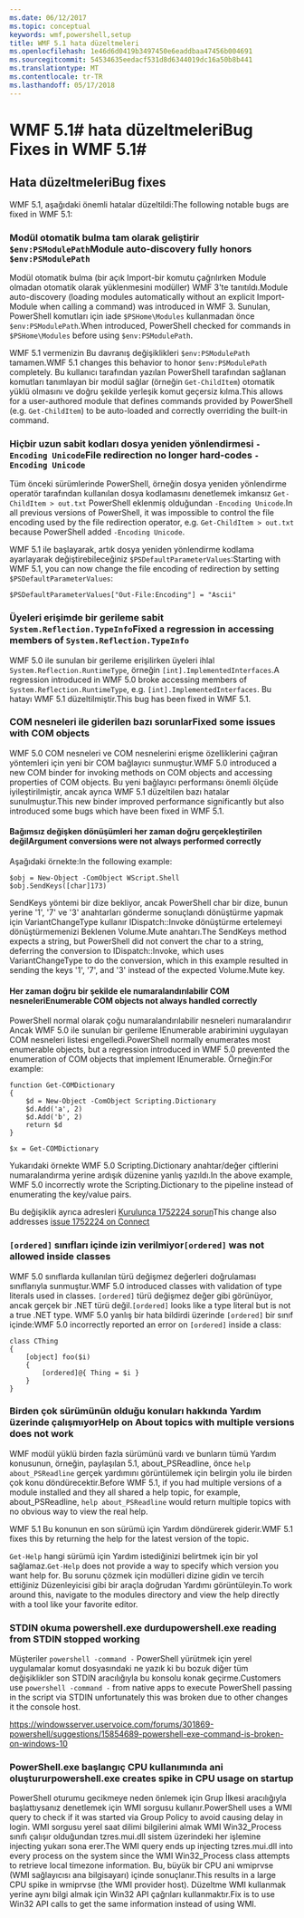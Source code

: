 ```yaml
---
ms.date: 06/12/2017
ms.topic: conceptual
keywords: wmf,powershell,setup
title: WMF 5.1 hata düzeltmeleri
ms.openlocfilehash: 1e46d6d0419b3497450e6eaddbaa47456b004691
ms.sourcegitcommit: 54534635eedacf531d8d6344019dc16a50b8b441
ms.translationtype: MT
ms.contentlocale: tr-TR
ms.lasthandoff: 05/17/2018
---
```

# <a name="bug-fixes-in-wmf-51"></a><span data-ttu-id="d4866-103">WMF 5.1# hata düzeltmeleri</span><span class="sxs-lookup"><span data-stu-id="d4866-103">Bug Fixes in WMF 5.1#</span></span>

## <a name="bug-fixes"></a><span data-ttu-id="d4866-104">Hata düzeltmeleri</span><span class="sxs-lookup"><span data-stu-id="d4866-104">Bug fixes</span></span> ##

<span data-ttu-id="d4866-105">WMF 5.1, aşağıdaki önemli hatalar düzeltildi:</span><span class="sxs-lookup"><span data-stu-id="d4866-105">The following notable bugs are fixed in WMF 5.1:</span></span>

### <a name="module-auto-discovery-fully-honors-envpsmodulepath"></a><span data-ttu-id="d4866-106">Modül otomatik bulma tam olarak geliştirir `$env:PSModulePath`</span><span class="sxs-lookup"><span data-stu-id="d4866-106">Module auto-discovery fully honors `$env:PSModulePath`</span></span> ###

<span data-ttu-id="d4866-107">Modül otomatik bulma (bir açık Import-bir komutu çağrılırken Module olmadan otomatik olarak yüklenmesini modüller) WMF 3'te tanıtıldı.</span><span class="sxs-lookup"><span data-stu-id="d4866-107">Module auto-discovery (loading modules automatically without an explicit Import-Module when calling a command) was introduced in WMF 3.</span></span>
<span data-ttu-id="d4866-108">Sunulan, PowerShell komutları için iade `$PSHome\Modules` kullanmadan önce `$env:PSModulePath`.</span><span class="sxs-lookup"><span data-stu-id="d4866-108">When introduced, PowerShell checked for commands in `$PSHome\Modules` before using `$env:PSModulePath`.</span></span>

<span data-ttu-id="d4866-109">WMF 5.1 vermenizin Bu davranış değişiklikleri `$env:PSModulePath` tamamen.</span><span class="sxs-lookup"><span data-stu-id="d4866-109">WMF 5.1 changes this behavior to honor `$env:PSModulePath` completely.</span></span>
<span data-ttu-id="d4866-110">Bu kullanıcı tarafından yazılan PowerShell tarafından sağlanan komutları tanımlayan bir modül sağlar (örneğin `Get-ChildItem`) otomatik yüklü olmasını ve doğru şekilde yerleşik komut geçersiz kılma.</span><span class="sxs-lookup"><span data-stu-id="d4866-110">This allows for a user-authored module that defines commands provided by PowerShell (e.g. `Get-ChildItem`) to be auto-loaded and correctly overriding the built-in command.</span></span>

### <a name="file-redirection-no-longer-hard-codes--encoding-unicode"></a><span data-ttu-id="d4866-111">Hiçbir uzun sabit kodları dosya yeniden yönlendirmesi `-Encoding Unicode`</span><span class="sxs-lookup"><span data-stu-id="d4866-111">File redirection no longer hard-codes `-Encoding Unicode`</span></span> ###

<span data-ttu-id="d4866-112">Tüm önceki sürümlerinde PowerShell, örneğin dosya yeniden yönlendirme operatör tarafından kullanılan dosya kodlamasını denetlemek imkansız `Get-ChildItem > out.txt` PowerShell eklenmiş olduğundan `-Encoding Unicode`.</span><span class="sxs-lookup"><span data-stu-id="d4866-112">In all previous versions of PowerShell, it was impossible to control the file encoding used by the file redirection operator, e.g. `Get-ChildItem > out.txt` because PowerShell added `-Encoding Unicode`.</span></span>

<span data-ttu-id="d4866-113">WMF 5.1 ile başlayarak, artık dosya yeniden yönlendirme kodlama ayarlayarak değiştirebileceğiniz `$PSDefaultParameterValues`:</span><span class="sxs-lookup"><span data-stu-id="d4866-113">Starting with WMF 5.1, you can now change the file encoding of redirection by setting `$PSDefaultParameterValues`:</span></span>

```
$PSDefaultParameterValues["Out-File:Encoding"] = "Ascii"
```

### <a name="fixed-a-regression-in-accessing-members-of-systemreflectiontypeinfo"></a><span data-ttu-id="d4866-114">Üyeleri erişimde bir gerileme sabit `System.Reflection.TypeInfo`</span><span class="sxs-lookup"><span data-stu-id="d4866-114">Fixed a regression in accessing members of `System.Reflection.TypeInfo`</span></span> ###

<span data-ttu-id="d4866-115">WMF 5.0 ile sunulan bir gerileme erişilirken üyeleri ihlal `System.Reflection.RuntimeType`, örneğin `[int].ImplementedInterfaces`.</span><span class="sxs-lookup"><span data-stu-id="d4866-115">A regression introduced in WMF 5.0 broke accessing members of `System.Reflection.RuntimeType`, e.g. `[int].ImplementedInterfaces`.</span></span>
<span data-ttu-id="d4866-116">Bu hatayı WMF 5.1 düzeltilmiştir.</span><span class="sxs-lookup"><span data-stu-id="d4866-116">This bug has been fixed in WMF 5.1.</span></span>


### <a name="fixed-some-issues-with-com-objects"></a><span data-ttu-id="d4866-117">COM nesneleri ile giderilen bazı sorunlar</span><span class="sxs-lookup"><span data-stu-id="d4866-117">Fixed some issues with COM objects</span></span> ###

<span data-ttu-id="d4866-118">WMF 5.0 COM nesneleri ve COM nesnelerini erişme özelliklerini çağıran yöntemleri için yeni bir COM bağlayıcı sunmuştur.</span><span class="sxs-lookup"><span data-stu-id="d4866-118">WMF 5.0 introduced a new COM binder for invoking methods on COM objects and accessing properties of COM objects.</span></span>
<span data-ttu-id="d4866-119">Bu yeni bağlayıcı performansı önemli ölçüde iyileştirilmiştir, ancak ayrıca WMF 5.1 düzeltilen bazı hatalar sunulmuştur.</span><span class="sxs-lookup"><span data-stu-id="d4866-119">This new binder improved performance significantly but also introduced some bugs which have been fixed in WMF 5.1.</span></span>

#### <a name="argument-conversions-were-not-always-performed-correctly"></a><span data-ttu-id="d4866-120">Bağımsız değişken dönüşümleri her zaman doğru gerçekleştirilen değil</span><span class="sxs-lookup"><span data-stu-id="d4866-120">Argument conversions were not always performed correctly</span></span> ####

<span data-ttu-id="d4866-121">Aşağıdaki örnekte:</span><span class="sxs-lookup"><span data-stu-id="d4866-121">In the following example:</span></span>

```
$obj = New-Object -ComObject WScript.Shell
$obj.SendKeys([char]173)
```

<span data-ttu-id="d4866-122">SendKeys yöntemi bir dize bekliyor, ancak PowerShell char bir dize, bunun yerine '1', '7' ve '3' anahtarları gönderme sonuçlandı dönüştürme yapmak için VariantChangeType kullanır IDispatch::Invoke dönüştürme ertelemeyi dönüştürmemenizi Beklenen Volume.Mute anahtarı.</span><span class="sxs-lookup"><span data-stu-id="d4866-122">The SendKeys method expects a string, but PowerShell did not convert the char to a string, deferring the conversion to IDispatch::Invoke, which uses VariantChangeType to do the conversion, which in this example resulted in sending the keys '1', '7', and '3' instead of the expected Volume.Mute key.</span></span>

#### <a name="enumerable-com-objects-not-always-handled-correctly"></a><span data-ttu-id="d4866-123">Her zaman doğru bir şekilde ele numaralandırılabilir COM nesneleri</span><span class="sxs-lookup"><span data-stu-id="d4866-123">Enumerable COM objects not always handled correctly</span></span> ####

<span data-ttu-id="d4866-124">PowerShell normal olarak çoğu numaralandırılabilir nesneleri numaralandırır Ancak WMF 5.0 ile sunulan bir gerileme IEnumerable arabirimini uygulayan COM nesneleri listesi engelledi.</span><span class="sxs-lookup"><span data-stu-id="d4866-124">PowerShell normally enumerates most enumerable objects, but a regression introduced in WMF 5.0 prevented the enumeration of COM objects that implement IEnumerable.</span></span>  <span data-ttu-id="d4866-125">Örneğin:</span><span class="sxs-lookup"><span data-stu-id="d4866-125">For example:</span></span>

```
function Get-COMDictionary
{
    $d = New-Object -ComObject Scripting.Dictionary
    $d.Add('a', 2)
    $d.Add('b', 2)
    return $d
}

$x = Get-COMDictionary
```

<span data-ttu-id="d4866-126">Yukarıdaki örnekte WMF 5.0 Scripting.Dictionary anahtar/değer çiftlerini numaralandırma yerine ardışık düzenine yanlış yazıldı.</span><span class="sxs-lookup"><span data-stu-id="d4866-126">In the above example, WMF 5.0 incorrectly wrote the Scripting.Dictionary to the pipeline instead of enumerating the key/value pairs.</span></span>

<span data-ttu-id="d4866-127">Bu değişiklik ayrıca adresleri [Kurulunca 1752224 sorun](https://connect.microsoft.com/PowerShell/feedback/details/1752224)</span><span class="sxs-lookup"><span data-stu-id="d4866-127">This change also addresses [issue 1752224 on Connect](https://connect.microsoft.com/PowerShell/feedback/details/1752224)</span></span>

### <a name="ordered-was-not-allowed-inside-classes"></a><span data-ttu-id="d4866-128">`[ordered]` sınıfları içinde izin verilmiyor</span><span class="sxs-lookup"><span data-stu-id="d4866-128">`[ordered]` was not allowed inside classes</span></span> ###

<span data-ttu-id="d4866-129">WMF 5.0 sınıflarda kullanılan türü değişmez değerleri doğrulaması sınıflarıyla sunmuştur.</span><span class="sxs-lookup"><span data-stu-id="d4866-129">WMF 5.0 introduced classes with validation of type literals used in classes.</span></span>
<span data-ttu-id="d4866-130">`[ordered]` türü değişmez değer gibi görünüyor, ancak gerçek bir .NET türü değil.</span><span class="sxs-lookup"><span data-stu-id="d4866-130">`[ordered]` looks like a type literal but is not a true .NET type.</span></span>
<span data-ttu-id="d4866-131">WMF 5.0 yanlış bir hata bildirdi üzerinde `[ordered]` bir sınıf içinde:</span><span class="sxs-lookup"><span data-stu-id="d4866-131">WMF 5.0 incorrectly reported an error on `[ordered]` inside a class:</span></span>

```
class CThing
{
    [object] foo($i)
    {
        [ordered]@{ Thing = $i }
    }
}
```


### <a name="help-on-about-topics-with-multiple-versions-does-not-work"></a><span data-ttu-id="d4866-132">Birden çok sürümünün olduğu konuları hakkında Yardım üzerinde çalışmıyor</span><span class="sxs-lookup"><span data-stu-id="d4866-132">Help on About topics with multiple versions does not work</span></span> ###

<span data-ttu-id="d4866-133">WMF modül yüklü birden fazla sürümünü vardı ve bunların tümü Yardım konusunun, örneğin, paylaşılan 5.1, about_PSReadline, önce `help about_PSReadline` gerçek yardımını görüntülemek için belirgin yolu ile birden çok konu döndürecektir.</span><span class="sxs-lookup"><span data-stu-id="d4866-133">Before WMF 5.1, if you had multiple versions of a module installed and they all shared a help topic, for example, about_PSReadline, `help about_PSReadline` would return multiple topics with no obvious way to view the real help.</span></span>

<span data-ttu-id="d4866-134">WMF 5.1 Bu konunun en son sürümü için Yardım döndürerek giderir.</span><span class="sxs-lookup"><span data-stu-id="d4866-134">WMF 5.1 fixes this by returning the help for the latest version of the topic.</span></span>

<span data-ttu-id="d4866-135">`Get-Help` hangi sürümü için Yardım istediğinizi belirtmek için bir yol sağlamaz.</span><span class="sxs-lookup"><span data-stu-id="d4866-135">`Get-Help` does not provide a way to specify which version you want help for.</span></span>
<span data-ttu-id="d4866-136">Bu sorunu çözmek için modülleri dizine gidin ve tercih ettiğiniz Düzenleyicisi gibi bir araçla doğrudan Yardımı görüntüleyin.</span><span class="sxs-lookup"><span data-stu-id="d4866-136">To work around this, navigate to the modules directory and view the help directly with a tool like your favorite editor.</span></span>

### <a name="powershellexe-reading-from-stdin-stopped-working"></a><span data-ttu-id="d4866-137">STDIN okuma powershell.exe durdu</span><span class="sxs-lookup"><span data-stu-id="d4866-137">powershell.exe reading from STDIN stopped working</span></span>

<span data-ttu-id="d4866-138">Müşteriler `powershell -command -` PowerShell yürütmek için yerel uygulamalar komut dosyasındaki ne yazık ki bu bozuk diğer tüm değişiklikler son STDIN aracılığıyla bu konsolu konak geçirme.</span><span class="sxs-lookup"><span data-stu-id="d4866-138">Customers use `powershell -command -` from native apps to execute PowerShell passing in the script via STDIN unfortunately this was broken due to other changes it the console host.</span></span>

https://windowsserver.uservoice.com/forums/301869-powershell/suggestions/15854689-powershell-exe-command-is-broken-on-windows-10

### <a name="powershellexe-creates-spike-in-cpu-usage-on-startup"></a><span data-ttu-id="d4866-139">PowerShell.exe başlangıç CPU kullanımında ani oluşturur</span><span class="sxs-lookup"><span data-stu-id="d4866-139">powershell.exe creates spike in CPU usage on startup</span></span>

<span data-ttu-id="d4866-140">PowerShell oturumu gecikmeye neden önlemek için Grup İlkesi aracılığıyla başlattıysanız denetlemek için WMI sorgusu kullanır.</span><span class="sxs-lookup"><span data-stu-id="d4866-140">PowerShell uses a WMI query to check if it was started via Group Policy to avoid causing delay in login.</span></span>
<span data-ttu-id="d4866-141">WMI sorgusu yerel saat dilimi bilgilerini almak WMI Win32_Process sınıfı çalışır olduğundan tzres.mui.dll sistem üzerindeki her işlemine injecting yukarı sona erer.</span><span class="sxs-lookup"><span data-stu-id="d4866-141">The WMI query ends up injecting tzres.mui.dll into every process on the system since the WMI Win32_Process class attempts to retrieve local timezone information.</span></span>
<span data-ttu-id="d4866-142">Bu, büyük bir CPU ani wmiprvse (WMI sağlayıcısı ana bilgisayarı) içinde sonuçlanır.</span><span class="sxs-lookup"><span data-stu-id="d4866-142">This results in a large CPU spike in wmiprvse (the WMI provider host).</span></span>
<span data-ttu-id="d4866-143">Düzeltme WMI kullanmak yerine aynı bilgi almak için Win32 API çağrıları kullanmaktır.</span><span class="sxs-lookup"><span data-stu-id="d4866-143">Fix is to use Win32 API calls to get the same information instead of using WMI.</span></span>
